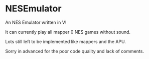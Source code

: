 # NESEmulator

An NES Emulator written in V!

It can currently play all mapper 0 NES games without sound.

Lots still left to be implemented like mappers and the APU.

Sorry in advanced for the poor code quality and lack of comments.
